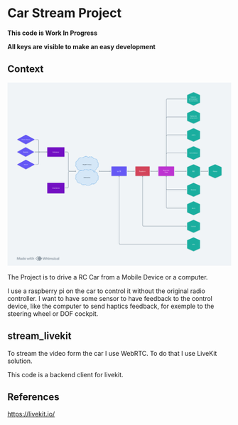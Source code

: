 # Car Stream Project

**This code is Work In Progress** 

**All keys are visible to make an easy development**

## Context

![](feature_shema.PNG)

The Project is to drive a RC Car from a Mobile Device or a computer. 

I use a raspberry pi on the car to control it without the original radio controller. I want to have some sensor to have feedback to the control device, like the computer to send haptics feedback, for exemple to the steering wheel or DOF cockpit.

## stream_livekit

To stream the video form the car I use WebRTC. To do that I use LiveKit solution.

This code is a backend client for livekit.

## References

https://livekit.io/